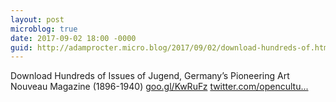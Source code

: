 ```yaml
---
layout: post
microblog: true
date: 2017-09-02 18:00 -0000
guid: http://adamprocter.micro.blog/2017/09/02/download-hundreds-of.html
---
```

Download Hundreds of Issues of Jugend, Germany’s Pioneering Art Nouveau Magazine (1896-1940) [goo.gl/KwRuFz](https://goo.gl/KwRuFz) [twitter.com/opencultu...](https://twitter.com/openculture/status/903655047879200768/photo/1)

